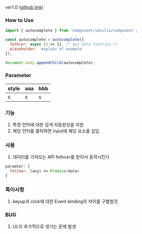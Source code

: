 ver1.0 ([github link](https://github.com/Komponent1/Komponent/ree/master/Vanilla/app/srcs/components/autocomplete))

### How to Use

~~~javascript
import { autocomplete } from 'komponent/vanilla/component';

const autocomplete = autocomplete({ 
  fethcer: async () => {}, /* get data function */
  placeholder: 'explain of example'
});

document.body.appendChild(autocomplete);
~~~

### Parameter

|style| aaa  |bbb   |
|---|---|---|
|   s| s  | s  |

### 기능
1. 특정 언어에 대한 검색 자동완성을 지원
2. 해당 언어를 클릭하면 input에 해당 요소를 삽입

### 사용
1. 데이터를 가져오는 API fethcer를 받아서 동작시킨다

~~~javascript
paramter: {
  fetcher: (any) => Promise<data>
}
~~~

### 특이사항
1. keyup과 click에 대한 Event binding의 차이를 구별할것

### BUG
1. UL이 추가적으로 생기는 문제 발생
